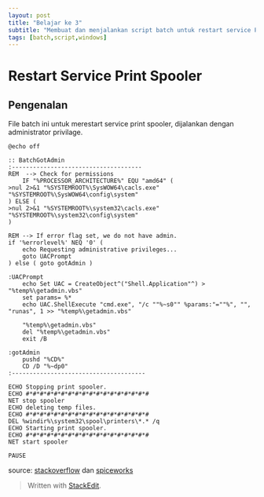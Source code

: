 ```yaml
---
layout: post
title: "Belajar ke 3"
subtitle: "Membuat dan menjalankan script batch untuk restart service Print Spooler"
tags: [batch,script,windows]
---
```

# **Restart Service Print Spooler** 
## Pengenalan
File batch ini untuk merestart service print spooler, dijalankan dengan administrator privilage.

```
@echo off

:: BatchGotAdmin
:-------------------------------------
REM  --> Check for permissions
    IF "%PROCESSOR_ARCHITECTURE%" EQU "amd64" (
>nul 2>&1 "%SYSTEMROOT%\SysWOW64\cacls.exe" "%SYSTEMROOT%\SysWOW64\config\system"
) ELSE (
>nul 2>&1 "%SYSTEMROOT%\system32\cacls.exe" "%SYSTEMROOT%\system32\config\system"
)

REM --> If error flag set, we do not have admin.
if '%errorlevel%' NEQ '0' (
    echo Requesting administrative privileges...
    goto UACPrompt
) else ( goto gotAdmin )

:UACPrompt
    echo Set UAC = CreateObject^("Shell.Application"^) > "%temp%\getadmin.vbs"
    set params= %*
    echo UAC.ShellExecute "cmd.exe", "/c ""%~s0"" %params:"=""%", "", "runas", 1 >> "%temp%\getadmin.vbs"

    "%temp%\getadmin.vbs"
    del "%temp%\getadmin.vbs"
    exit /B

:gotAdmin
    pushd "%CD%"
    CD /D "%~dp0"
:--------------------------------------    

ECHO Stopping print spooler.
ECHO #*#*#*#*#*#*#*#*#*#*#*#*#*#*#*#*#*#
NET stop spooler
ECHO deleting temp files.
ECHO #*#*#*#*#*#*#*#*#*#*#*#*#*#*#*#*#*#
DEL %windir%\system32\spool\printers\*.* /q
ECHO Starting print spooler.
ECHO #*#*#*#*#*#*#*#*#*#*#*#*#*#*#*#*#*#
NET start spooler

PAUSE
```


source: [stackoverflow](https://stackoverflow.com/questions/1894967/how-to-request-administrator-access-inside-a-batch-file) dan [spiceworks](https://community.spiceworks.com/scripts/show/1577-clear-and-reset-print-spooler)
> Written with [StackEdit](https://stackedit.io/).